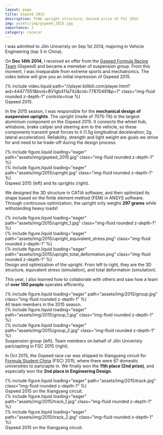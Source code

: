 ```yaml
---
layout: page
title: Gspeed 2015
description: FSAE upright structure; Second prize of FSC 2015
img: assets/img/gspeed_2015.jpg
importance: 1
category: racecar
---
```


I was admitted to Jilin Univeristy on Sep 1st 2014, majoring in Vehicle Engineering (top 3 in China).

On **Dec 14th 2014**, I received an offer from the [Gspeed Formula Racing Team](https://baike.baidu.com/item/吉林大学吉速方程式车队/23156065) (Gspeed) and became a memeber of suspension group. From this moment, I was inseparable from extreme sports and mechatronics.
The video below will give you an initial impression of Gspeed 2015.

<!-- <iframe src="//player.bilibili.com/player.html?aid=44477551&bvid=BV1gb411a7Xz&cid=77870491&p=1"
        style="width: 992px; height: 558px; display: block; margin: 0 auto;" 
        scrolling="no" frameborder="0" allowfullscreen="true">
</iframe> -->

<div class="row">
    <div class="col-sm mt-3 mt-md-0">
        {% include video.liquid path="//player.bilibili.com/player.html?aid=44477551&bvid=BV1gb411a7Xz&cid=77870491&p=1" class="img-fluid rounded z-depth-1" controls=true %}
    </div>
</div>
<div class="caption">
    Gspeed 2015.
</div>

In the 2015 season, I was responsible for the **mechanical design of suspension uprights**. The upright (made of 7075-T6) is the largest aluminium component on the Gspeed 2015. It connects the wheel hub, whisbone, brake caliper and steering arm to the vehicle, so these components transmit great forces to it (1.5g longitudinal deceleration; 2g lateral acceleration). Reliability, strength and light weight are goals we strive for and need to be trade-off during the design process.

<div class="row">
    <div class="col-sm mt-3 mt-md-0">
        {% include figure.liquid loading="eager" path="assets/img/gspeed_2015.jpg" class="img-fluid rounded z-depth-1" %}
    </div>
    <div class="col-sm mt-3 mt-md-0">
        {% include figure.liquid loading="eager" path="assets/img/2015/upright.jpg" class="img-fluid rounded z-depth-1" %}
    </div>
</div>
<div class="caption">
    Gspeed 2015 (left) and its uprights (right).
</div>

We designed the 3D structure in CATIA software, and then optimized its shape based on the finite element method (FEM) in ANSYS software. Through continuous optimization, the upright only weighs **297 grams** while withstanding heavy loads!

<div class="row">
    <div class="col-sm mt-3 mt-md-0">
        {% include figure.liquid loading="eager" path="assets/img/2015/upright_1.jpg" class="img-fluid rounded z-depth-1" %}
    </div>
    <div class="col-sm mt-3 mt-md-0">
        {% include figure.liquid loading="eager" path="assets/img/2015/upright_equivalent_stress.png" class="img-fluid rounded z-depth-1" %}
    </div>
    <div class="col-sm mt-3 mt-md-0">
        {% include figure.liquid loading="eager" path="assets/img/2015/upright_total_deformation.png" class="img-fluid rounded z-depth-1" %}
    </div>
</div>
<div class="caption">
    Design and optimization of the upright. From left to right, they are the 3D structure, equivalent stress (simulation), and total deformation (simulation).
</div>

This year, I also learned how to collaborate with others and saw how a team of **over 100 people** operates efficiently.

<div class="row">
    <div class="col-sm mt-3 mt-md-0">
        {% include figure.liquid loading="eager" path="assets/img/2015/group.jpg" class="img-fluid rounded z-depth-1" %}
    </div>
</div>
<div class="caption">
    All team members in the 2015 season.
</div>

<div class="row">
    <div class="col-sm mt-3 mt-md-0">
        {% include figure.liquid loading="eager" path="assets/img/2015/group_1.jpg" class="img-fluid rounded z-depth-1" %}
    </div>
    <div class="col-sm mt-3 mt-md-0">
        {% include figure.liquid loading="eager" path="assets/img/2015/group_2.jpg" class="img-fluid rounded z-depth-1" %}
    </div>
</div>
<div class="caption">
    Suspension group (left). Team members on behalf of Jilin Univeristy pariciapting in FSC 2015 (right).
</div>

In Oct 2015, the Gspeed race car was shipped to Xiangyang circuit for [Formula Student China](http://www.formulastudent.com.cn/) (FSC) 2015, where there were 67 domestic universities to pariciapte in. We finally won the **11th place (2nd prize)**, and especially won the **2nd place in Engineering Design**.

<div class="row">
    <div class="col-sm mt-3 mt-md-0">
        {% include figure.liquid loading="eager" path="assets/img/2015/track.jpg" class="img-fluid rounded z-depth-1" %}
    </div>
</div>
<div class="caption">
    Gspeed 2015 on the Xiangyang circuit.
</div>

<div class="row">
    <div class="col-sm mt-3 mt-md-0">
        {% include figure.liquid loading="eager" path="assets/img/2015/track_1.jpg" class="img-fluid rounded z-depth-1" %}
    </div>
    <div class="col-sm mt-3 mt-md-0">
        {% include figure.liquid loading="eager" path="assets/img/2015/track_2.jpg" class="img-fluid rounded z-depth-1" %}
    </div>
</div>
<div class="caption">
    Gspeed 2015 on the Xiangyang circuit.
</div>
